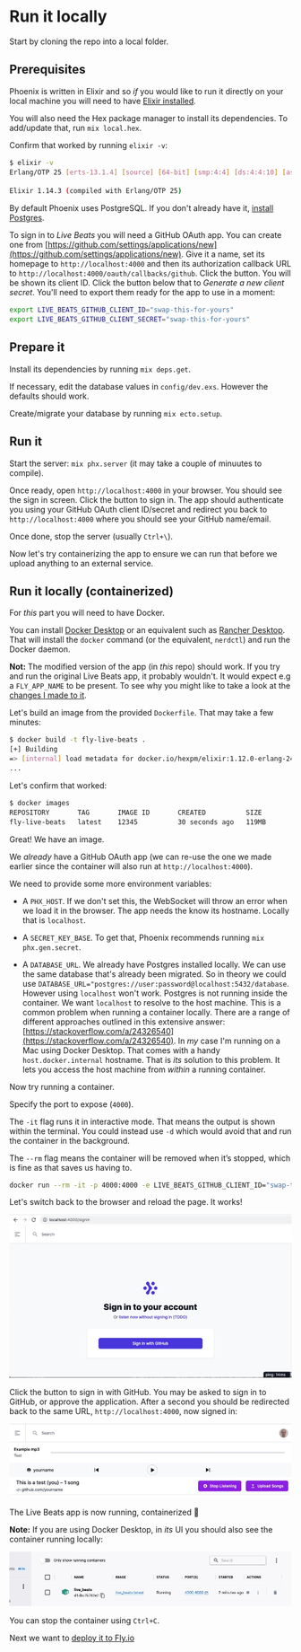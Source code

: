 # Run it locally

Start by cloning the repo into a local folder.

## Prerequisites

Phoenix is written in Elixir and so _if_ you would like to run it directly on your local machine you will need to have [Elixir installed](https://elixir-lang.org/install.html).

You will also need the Hex package manager to install its dependencies. To add/update that, run `mix local.hex`.

Confirm that worked by running `elixir -v`:

```sh
$ elixir -v
Erlang/OTP 25 [erts-13.1.4] [source] [64-bit] [smp:4:4] [ds:4:4:10] [async-threads:1] [jit:ns] [dtrace]

Elixir 1.14.3 (compiled with Erlang/OTP 25)
```

By default Phoenix uses PostgreSQL. If you don't already have it, [install Postgres](https://wiki.postgresql.org/wiki/Detailed_installation_guides).

To sign in to _Live Beats_ you will need a GitHub OAuth app. You can create one from [https://github.com/settings/applications/new](https://github.com/settings/applications/new). Give it a name, set its homepage to `http://localhost:4000` and then its authorization callback URL to `http://localhost:4000/oauth/callbacks/github`. Click the button. You will be shown its client ID. Click the button below that to _Generate a new client secret_. You'll need to export them ready for the app to use in a moment:

```sh
export LIVE_BEATS_GITHUB_CLIENT_ID="swap-this-for-yours"
export LIVE_BEATS_GITHUB_CLIENT_SECRET="swap-this-for-yours"
```

## Prepare it

Install its dependencies by running `mix deps.get`.

If necessary, edit the database values in `config/dev.exs`. However the defaults should work.

Create/migrate your database by running `mix ecto.setup`.

## Run it

Start the server: `mix phx.server` (it may take a couple of minuutes to compile).

Once ready, open `http://localhost:4000` in your browser. You should see the sign in screen. Click the button to sign in. The app should authenticate you using your GitHub OAuth client ID/secret and redirect you back to `http://localhost:4000` where you should see your GitHub name/email.

Once done, stop the server (usually `Ctrl+\`).

Now let's try containerizing the app to ensure we can run that before we upload anything to an external service.

## Run it locally (containerized)

For _this_ part you will need to have Docker.

You can install [Docker Desktop](https://www.docker.com/products/docker-desktop/) or an equivalent such as [Rancher Desktop](https://rancherdesktop.io/). That will install the `docker` command (or the equivalent, `nerdctl`) and run the Docker daemon.

**Not:** The modified version of the app (in _this_ repo) should work. If you try and run the original Live Beats app, it probably wouldn't. It would expect e.g a `FLY_APP_NAME` to be present. To see why you might like to take a look at the [changes I made to it](/docs/misc-changes-to-the-app.md).

Let's build an image from the provided `Dockerfile`. That may take a few minutes:

```sh
$ docker build -t fly-live-beats .
[+] Building
=> [internal] load metadata for docker.io/hexpm/elixir:1.12.0-erlang-24.0.1-debian-bullseye-20210902-slim
...
```

Let's confirm that worked:

```sh
$ docker images
REPOSITORY       TAG       IMAGE ID       CREATED          SIZE
fly-live-beats   latest    12345          30 seconds ago   119MB
```

Great! We have an image.

We _already_ have a GitHub OAuth app (we can re-use the one we made earlier since the container will also run at `http://localhost:4000`).

We need to provide some more environment variables:

- A `PHX_HOST`. If we don't set this, the WebSocket will throw an error when we load it in the browser. The app needs the know its hostname. Locally that is `localhost`.

- A `SECRET_KEY_BASE`. To get that, Phoenix recommends running `mix phx.gen.secret`.

- A `DATABASE_URL`. We already have Postgres installed locally. We can use the same database that's already been migrated. So in theory we could use `DATABASE_URL="postgres://user:password@localhost:5432/database`. However using `localhost` won't work. Postgres is not running inside the container. We want `localhost` to resolve to the host machine. This is a common problem when running a container locally. There are a range of different approaches outlined in this extensive answer: [https://stackoverflow.com/a/24326540](https://stackoverflow.com/a/24326540). In _my_ case I'm running on a Mac using Docker Desktop. That comes with a handy `host.docker.internal` hostname. That is _its_ solution to this problem. It lets you access the host machine from _within_ a running container.

Now try running a container.

Specify the port to expose (`4000`).

The `-it` flag runs it in interactive mode. That means the output is shown within the terminal. You could instead use `-d` which would avoid that and run the container in the background.

The `--rm` flag means the container will be removed when it’s stopped, which is fine as that saves us having to.

```sh
docker run --rm -it -p 4000:4000 -e LIVE_BEATS_GITHUB_CLIENT_ID="swap-this-for-yours" -e LIVE_BEATS_GITHUB_CLIENT_SECRET="swap-this-for-yours" -e DATABASE_URL="postgres://postgres:postgres@host.docker.internal:5432/live_beats_dev" -e SECRET_KEY_BASE="its-value" -e PHX_HOST="localhost" fly-live-beats:latest
```

Let's switch back to the browser and reload the page. It works!

![No error](img/aws_local_docker_now_no_websocket_issue.jpeg)

Click the button to sign in with GitHub. You may be asked to sign in to GitHub, or approve the application. After a second you should be redirected back to the same URL, `http://localhost:4000`, now signed in:

![Live Beats](img/aws_local_docker_signed_in.jpeg)

The Live Beats app is now running, containerized :rocket:

**Note:** If you are using Docker Desktop, in _its_ UI you should also see the container running locally:

![Docker desktop](img/aws_local_docker_running_container.jpeg)

You can stop the container using `Ctrl+C`.

Next we want to [deploy it to Fly.io](/docs/2-deploy-to-fly.md)

